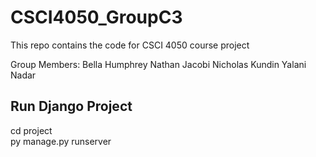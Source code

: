 # CSCI4050_GroupC3

This repo contains the code for CSCI 4050 course project

Group Members:
Bella Humphrey
Nathan Jacobi
Nicholas Kundin
Yalani Nadar

## Run Django Project
cd project  
py manage.py runserver
